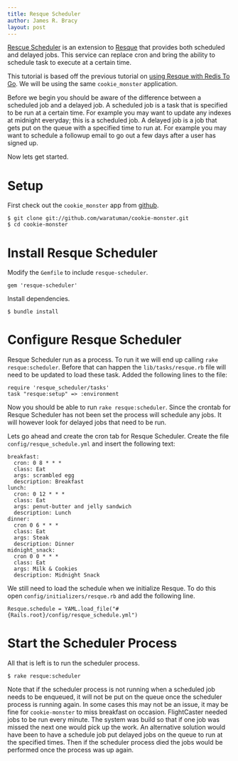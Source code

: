```yaml
---
title: Resque Scheduler
author: James R. Bracy
layout: post
---
```


[Rescue Scheduler](http://github.com/bvandenbos/resque-scheduler) is an
extension to [Resque](http://github.com/defunkt/resque) that provides both
scheduled and delayed jobs. This service can replace cron and bring the
ability to schedule task to execute at a certain time.

This tutorial is based off the previous tutorial on [using Resque with Redis To
Go](http://blog.redistogo.com/2010/07/26/resque-with-redis-to-go/). We will be
using the same `cookie_monster` application.

Before we begin you should be aware of the difference between a scheduled job
and a delayed job. A scheduled job is a task that is specified to be run at a
certain time. For example you may want to update any indexes at midnight
everyday; this is a scheduled job. A delayed job is a job that gets put on the
queue with a specified time to run at. For example you may want to schedule a
followup email to go out a few days after a user has signed up.

Now lets get started.

# Setup

First check out the `cookie_monster` app from [github](http://github.com/waratuman/cookie-monster).

    $ git clone git://github.com/waratuman/cookie-monster.git
    $ cd cookie-monster

# Install Resque Scheduler

Modify the `Gemfile` to include `resque-scheduler`.

    gem 'resque-scheduler'
    
Install dependencies.

    $ bundle install

# Configure Resque Scheduler

Resque Scheduler run as a process. To run it we will end up calling `rake
resque:scheduler`. Before that can happen the `lib/tasks/resque.rb` file will
need to be updated to load these task. Added the following lines to the file:

    require 'resque_scheduler/tasks'
    task "resque:setup" => :environment

Now you should be able to run `rake resque:scheduler`. Since the crontab for
Resque Scheduler has not been set the process will schedule any jobs. It will
however look for delayed jobs that need to be run.

Lets go ahead and create the cron tab for Resque Scheduler. Create the file
`config/resque_schedule.yml` and insert the following text:

    breakfast:
      cron: 0 8 * * *
      class: Eat
      args: scrambled egg
      description: Breakfast
    lunch:
      cron: 0 12 * * *
      class: Eat
      args: penut-butter and jelly sandwich
      description: Lunch
    dinner:
      cron 0 6 * * *
      class: Eat
      args: Steak
      description: Dinner
    midnight_snack:
      cron 0 0 * * *
      class: Eat
      args: Milk & Cookies
      description: Midnight Snack

We still need to load the schedule when we initialize Resque. To do this open
`config/initializers/resque.rb` and add the following line.

    Resque.schedule = YAML.load_file("#{Rails.root}/config/resque_schedule.yml")

# Start the Scheduler Process

All that is left is to run the scheduler process. 

    $ rake resque:scheduler

Note that if the scheduler process is not running when a scheduled job needs
to be enqueued, it will not be put on the queue once the scheduler process is
running again. In some cases this may not be an issue, it may be fine for
`cookie-monster` to miss breakfast on occasion. FlightCaster needed jobs to be
run every minute. The system was build so that if one job was missed the next
one would pick up the work. An alternative solution would have been to have a
schedule job put delayed jobs on the queue to run at the specified times. Then
if the scheduler process died the jobs would be performed once the process was
up again.